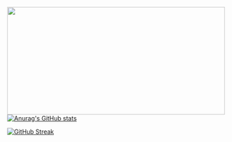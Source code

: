 <img src="https://capsule-render.vercel.app/api?type=waving&color=094859&height=300&section=header&text=Hi!👋I'm%20Joon%20Park&fontSize=70&animation=fadeIn&fontColor=FFFFFF" width="100%" height="250px"/> [![Anurag's GitHub stats](https://github-readme-stats.vercel.app/api?username=clasod2736)](https://github.com/anuraghazra/github-readme-stats)

[![GitHub Streak](https://streak-stats.demolab.com/?user=clasod2736&width=200)](https://git.io/streak-stats)
<!--
**clasod2736/clasod2736** is a ✨ _special_ ✨ repository because its `README.md` (this file) appears on your GitHub profile.

Here are some ideas to get you started:

- 🔭 I’m currently working on ...
- 🌱 I’m currently learning ...
- 👯 I’m looking to collaborate on ...
- 🤔 I’m looking for help with ...
- 💬 Ask me about ...
- 📫 How to reach me: ...
- 😄 Pronouns: ...
- ⚡ Fun fact: ...
-->
